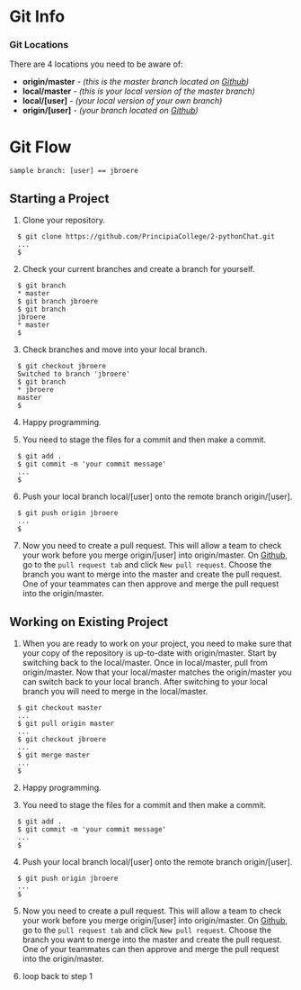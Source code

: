 
# Git Info

### Git Locations
There are 4 locations you need to be aware of:
- **origin/master** *- (this is the master branch located on [Github](https://github.com/PrincipiaCollege/2-pythonChat.git))*
- **local/master** *- (this is your local version of the master branch)*
- **local/[user]** *- (your local version of your own branch)*
- **origin/[user]** *- (your branch located on [Github](https://github.com/PrincipiaCollege/2-pythonChat.git))*

# Git Flow
```
sample branch: [user] == jbroere
```

## Starting a Project
1. Clone your repository.
```terminal
  $ git clone https://github.com/PrincipiaCollege/2-pythonChat.git
  ...
  $
```

2. Check your current branches and create a branch for yourself.
```terminal
  $ git branch
  * master
  $ git branch jbroere
  $ git branch
  jbroere
  * master
  $
```

3. Check branches and move into your local branch.
```terminal
  $ git checkout jbroere
  Switched to branch 'jbroere'
  $ git branch
  * jbroere
  master
  $
```

4. Happy programming.

5. You need to stage the files for a commit and then make a commit.
```terminal
  $ git add .
  $ git commit -m 'your commit message'
  ...
  $
```

6. Push your local branch local/[user] onto the remote branch origin/[user].
```terminal
  $ git push origin jbroere
  ...
  $
```

7. Now you need to create a pull request. This will allow a team to check your work before you merge origin/[user] into
origin/master. On [Github](https://github.com/PrincipiaCollege/2-pythonChat.git), go to the ```pull request tab``` and
click ```New pull request```. Choose the branch you want to merge into the master and create the pull request. One of your
teammates can then approve and merge the pull request into the origin/master.

## Working on Existing Project
1. When you are ready to work on your project, you need to make sure that your copy of the repository is up-to-date with
origin/master. Start by switching back to the local/master. Once in local/master, pull from origin/master. Now that your
local/master matches the origin/master you can switch back to your local branch. After switching to your local branch you will
need to merge in the local/master.
```terminal
  $ git checkout master
  ...
  $ git pull origin master
  ...
  $ git checkout jbroere
  ...
  $ git merge master
  ...
  $
```
2. Happy programming.

3. You need to stage the files for a commit and then make a commit.
```terminal
  $ git add .
  $ git commit -m 'your commit message'
  ...
  $
```

4. Push your local branch local/[user] onto the remote branch origin/[user].
```terminal
  $ git push origin jbroere
  ...
  $
```

5. Now you need to create a pull request. This will allow a team to check your work before you merge origin/[user] into origin/master. On [Github](https://github.com/PrincipiaCollege/2-pythonChat.git), go to the ```pull request tab``` and click ```New pull request```. Choose the branch you want to merge into the master and create the pull request. One of your teammates can then approve and merge the pull request into the origin/master.

6. loop back to step 1
